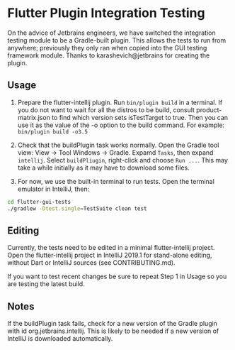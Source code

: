# Flutter Plugin Integration Testing

On the advice of Jetbrains engineers, we have switched the integration testing module to be
a Gradle-built plugin. This allows the tests to run from anywhere; previously they only ran
when copied into the GUI testing framework module. Thanks to karashevich@jetbrains for
creating the plugin.

## Usage

1. Prepare the flutter-intellij plugin. Run `bin/plugin build` in a terminal. If you do not
want to wait for all the distros to be build, consult product-matrix.json to find which version
sets isTestTarget to true. Then you can use it as the value of the -o option to the build command.
For example: `bin/plugin build -o3.5`

2. Check that the buildPlugin task works normally. Open the Gradle
tool view: View -> Tool Windows -> Gradle. Expamd `Tasks`, then expand `intellij`.
Select `buildPliugin`, right-click and choose `Run ...`. This may take a while initially
as it may have to download some files.

3. For now, we use the built-in terminal to run tests. Open the terminal emulator in IntelliJ, then:
```bash
cd flutter-gui-tests
./gradlew -Dtest.single=TestSuite clean test
```

## Editing

Currently, the tests need to be edited in a minimal flutter-intellij project. Open the flutter-intellij
project in IntelliJ 2019.1 for stand-alone editing, without Dart or IntelliJ sources (see CONTRIBUTING.md).

If you want to test recent changes be sure to repeat Step 1 in Usage so you are testing the latest build.

## Notes

If the buildPlugin task fails, check for a new version of the Gradle plugin with id org.jetbrains.intellij.
This is likely to be needed if a new version of IntelliJ is downloaded automatically.